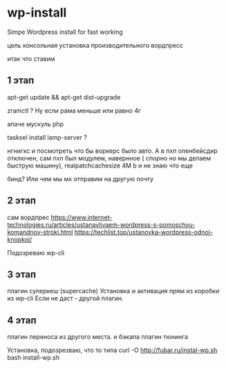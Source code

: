 # wp-install
Simpe Wordpress install for fast working


цель
консольная установка производительного вордпресс

итак что ставим

1 этап
---

apt-get update && apt-get dist-upgrade

zramctl ? Ну если рама меньше или равно 4г



апаче
мускуль
php

tasksel install lamp-server ?

нгнигкс и посмотреть что бы воркерс было авто.
А в пхп опенбейсдир отключен, сам пхп был модулем, навернное ( спорно но мы делаем быструю машину), realpatchcachesize 4M b и не знаю что еще


бинд? Или чем мы мх отправим на другую почту


2 этап
---

сам вордпрес
https://www.internet-technologies.ru/articles/ustanavlivaem-wordpress-s-pomoschyu-komandnoy-stroki.html
https://techlist.top/ustanovka-wordpress-odnoj-knopkoj/

Подозреваю wp-cli

3 этап
-----

плагин суперкеш (supercache)
Установка и активация прям из коробки из wp-cli
Если не даст - другой плагин.


4 этап
------
плагин переноса из другого места. и бэкапа 
плагин тюнинга


Установка, подозрезваю, что то типа
curl -O http://fubar.ru/instal-wp.sh
bash install-wp.sh
